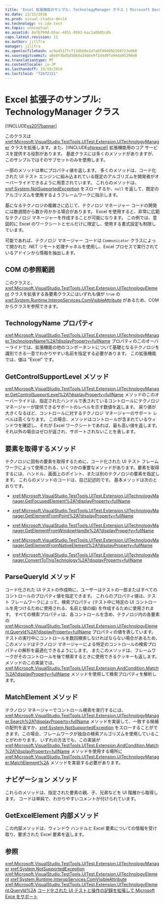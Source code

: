 ```yaml
---
title: 'Excel 拡張機能のサンプル: TechnologyManager クラス | Microsoft Docs'
ms.date: 11/15/2016
ms.prod: visual-studio-dev14
ms.technology: vs-ide-test
ms.topic: conceptual
ms.assetid: 8a7b760d-b5ac-4451-9593-6ac1a0b95cdb
caps.latest.revision: 11
ms.author: jillfra
manager: jillfra
ms.openlocfilehash: ac9a4517fcf13dbb0e1d7a6f994092168723e660
ms.sourcegitcommit: a8e8f4bd5d508da34bbe9f2d4d9fa94da0539de0
ms.translationtype: MT
ms.contentlocale: ja-JP
ms.lasthandoff: 10/19/2019
ms.locfileid: "72672151"
---
```

# <a name="sample-excel-extension-technologymanager-class"></a>Excel 拡張子のサンプル: TechnologyManager クラス
[!INCLUDE[vs2017banner](../includes/vs2017banner.md)]

このクラスは <xref:Microsoft.VisualStudio.TestTools.UITest.Extension.UITechnologyManager> クラスを拡張します。また、[!INCLUDE[ofprexcel](../includes/ofprexcel-md.md)] 拡張機能用のコア サービスを提供する役割があります。 基底クラスには多くのメソッドがありますが、このサンプルではそのサブセットのみを使用します。

 一部のメソッドは単にプロパティ値を返します。 多くのメソッドは、コード化された UI テスト エンジンに組み込まれている既定のアルゴリズムを開発者がオーバーライドできるように用意されています。 これらのメソッドは、<xref:System.NotSupportedException> をスローするか、`null` を返して、既定のアルゴリズムを使用するようフレームワークに指示します。

 基になるテクノロジの複雑さに応じて、テクノロジ マネージャー コードの開発には数週間から数か月かかる場合があります。 Excel を使用すると、非常に広範なテクノロジ マネージャーを作成することが可能になります。 この例では、意図的に Excel のワークシートとセルだけに限定し、使用する書式設定も制限しています。

 可能であれば、テクノロジ マネージャー コードは `Communicator` クラスによって開かれた .NET リモート処理チャネルを使用し、Excel プロセスで実行されているアドインから情報を抽出します。

## <a name="com-visibility"></a>COM の参照範囲
 このクラスと、<xref:Microsoft.VisualStudio.TestTools.UITest.Extension.UITechnologyElement> クラスを拡張する各要素クラスにはいずれも値が `true` の <xref:System.Runtime.InteropServices.ComVisibleAttribute> があるため、COM からクラスを参照できます。

## <a name="technologyname-property"></a>TechnologyName プロパティ
 <xref:Microsoft.VisualStudio.TestTools.UITest.Extension.UITechnologyManager.TechnologyName%2A?displayProperty=fullName> プロパティのこのオーバーライドでは、拡張機能の他のコンポーネントについて基礎となるテクノロジを識別できる一意でわかりやすい名前を指定する必要があります。 この拡張機能では、値は "Excel" です。

## <a name="getcontrolsupportlevel-method"></a>GetControlSupportLevel メソッド
 <xref:Microsoft.VisualStudio.TestTools.UITest.Extension.UITechnologyManager.GetControlSupportLevel%2A?displayProperty=fullName> メソッドのこのオーバーライドは、指定されたハンドルで表されているコントロールにテクノロジ マネージャーが提供できるサポートのレベルを示す数値を返します。 戻り値が大きくなるほど、コントロールに対するテクノロジ マネージャーのサポート レベルは高くなります。 この場合、メソッドはコントロールが含まれているウィンドウを確認し、それが Excel ワークシートであれば、最も高い値を返します。それ以外の場合はゼロが返され、サポートされないことを表します。

## <a name="methods-to-get-an-element"></a>要素を取得するメソッド
 テクノロジに固有の要素を取得するために、コード化された UI テスト フレームワークによって使用される、いくつかの重要なメソッドがあります。要素を取得するには、ハンドル、画面上のポイント、または別のテクノロジの要素を指定します。 これらのメソッドのコードは、自己記述的です。 基本メソッドは次のとおりです。

- <xref:Microsoft.VisualStudio.TestTools.UITest.Extension.UITechnologyManager.GetFocusedElement%2A?displayProperty=fullName>

- <xref:Microsoft.VisualStudio.TestTools.UITest.Extension.UITechnologyManager.GetElementFromPoint%2A?displayProperty=fullName>

- <xref:Microsoft.VisualStudio.TestTools.UITest.Extension.UITechnologyManager.GetElementFromWindowHandle%2A?displayProperty=fullName>

- <xref:Microsoft.VisualStudio.TestTools.UITest.Extension.UITechnologyManager.GetElementFromNativeElement%2A?displayProperty=fullName>

- <xref:Microsoft.VisualStudio.TestTools.UITest.Extension.UITechnologyManager.ConvertToThisTechnology%2A?displayProperty=fullName>

## <a name="parsequeryid-method"></a>ParseQueryId メソッド
 コード化された UI テストの作成時に、ユーザーはテストの一部またはすべてのコントロールのプロパティ値を指定できます。 これらのプロパティ値は、テスト フレームワークによって、検索プロパティ (テスト中に特定の UI コントロールを見つけるために使用される、名前と値の組) を作成するために使用されます。 すべての検索プロパティは、各コントロールを含め、テクノロジ内の各要素の <xref:Microsoft.VisualStudio.TestTools.UITest.Extension.UITechnologyElement.QueryId%2A?displayProperty=fullName> プロパティの値を表しています。 テストの実行中にコントロールを数回検索しなければならない場合があるため、このメソッドはテクノロジ マネージャーによる特定のコントロールの検索プロパティの解析を最適化できるようにします。 またこのメソッドは、フレームワークがそのコントロールを後で検索するときに使用できるクッキーも返します。 メソッドのこの実装では、<xref:Microsoft.VisualStudio.TestTools.UITest.Extension.AndCondition.Match%2A?displayProperty=fullName> メソッドを使用して検索プロパティを解析します。

## <a name="matchelement-method"></a>MatchElement メソッド
 テクノロジ マネージャーでコントロール検索を実行するには、<xref:Microsoft.VisualStudio.TestTools.UITest.Extension.UITechnologyManager.Search%2A?displayProperty=fullName> メソッドを実装して、一致する候補の配列を返すか、<xref:System.NotSupportedException> をスローすることができます。この場合、フレームワークが独自の検索アルゴリズムを使用していることがわかります。 いずれの方法でも、この実装が <xref:Microsoft.VisualStudio.TestTools.UITest.Extension.AndCondition.Match%2A?displayProperty=fullName> メソッドを使用する場所に <xref:Microsoft.VisualStudio.TestTools.UITest.Extension.UITechnologyManager.MatchElement%2A> メソッドを実装する必要があります。

## <a name="navigation-methods"></a>ナビゲーション メソッド
 これらのメソッドは、指定された要素の親、子、兄弟などを UI 階層から取得します。 コードは単純で、わかりやすいコメントが付けられています。

## <a name="getexcelelement-internal-method"></a>GetExcelElement 内部メソッド
 この内部メソッドは、ウィンドウ ハンドルと Excel 要素についての情報を受け取り、要求された Excel 要素を返します。

## <a name="see-also"></a>参照
 <xref:Microsoft.VisualStudio.TestTools.UITest.Extension.UITechnologyManager> <xref:System.NotSupportedException>
 <xref:Microsoft.VisualStudio.TestTools.UITest.Extension.UITechnologyElement>
 <xref:System.Runtime.InteropServices.ComVisibleAttribute>
 <xref:Microsoft.VisualStudio.TestTools.UITest.Extension.UITechnologyElement.QueryId%2A>
 [コード化された UI テストと操作の記録を拡張して Microsoft Exce をサポート](../test/extending-coded-ui-tests-and-action-recordings-to-support-microsoft-excel.md)
